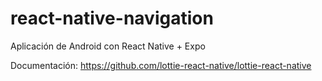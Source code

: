# react-native-navigation
Aplicación de Android con React Native + Expo

Documentación:
https://github.com/lottie-react-native/lottie-react-native
